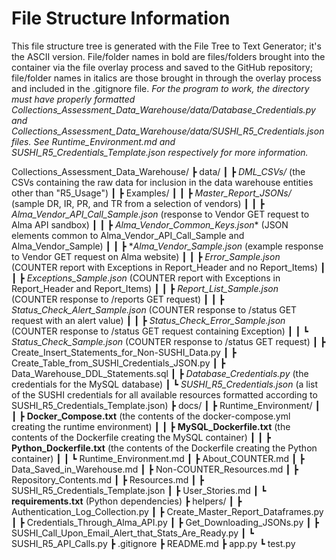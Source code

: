 # File Structure Information
This file structure tree is generated with the File Tree to Text Generator; it's the ASCII version. File/folder names in bold are files/folders brought into the container via the file overlay process and saved to the GitHub repository; file/folder names in italics are those brought in through the overlay process and included in the .gitignore file.
*For the program to work, the directory must have properly formatted Collections_Assessment_Data_Warehouse/data/Database_Credentials.py and Collections_Assessment_Data_Warehouse/data/SUSHI_R5_Credentials.json files. See Runtime_Environment.md and SUSHI_R5_Credentials_Template.json respectively for more information.*

Collections_Assessment_Data_Warehouse/
┣ data/
┃ ┣ *DML_CSVs/* (the CSVs containing the raw data for inclusion in the data warehouse entities other than "R5_Usage")
┃ ┣ Examples/
┃ ┃ ┣ *Master_Report_JSONs/* (sample DR, IR, PR, and TR from a selection of vendors)
┃ ┃ ┣ *Alma_Vendor_API_Call_Sample.json* (response to Vendor GET request to Alma API sandbox)
┃ ┃ ┣ *Alma_Vendor_Common_Keys.json** (JSON elements common to Alma_Vendor_API_Call_Sample and Alma_Vendor_Sample)
┃ ┃ ┣ **Alma_Vendor_Sample.json* (example response to Vendor GET request on Alma website)
┃ ┃ ┣ *Error_Sample.json* (COUNTER report with Exceptions in Report_Header and no Report_Items)
┃ ┃ ┣ *Exceptions_Sample.json* (COUNTER report with Exceptions in Report_Header and Report_Items)
┃ ┃ ┣ *Report_List_Sample.json* (COUNTER response to /reports GET request)
┃ ┃ ┣ *Status_Check_Alert_Sample.json* (COUNTER response to /status GET request with an alert value)
┃ ┃ ┣ *Status_Check_Error_Sample.json* (COUNTER response to /status GET request containing Exception)
┃ ┃ ┗ *Status_Check_Sample.json* (COUNTER response to /status GET request)
┃ ┣ Create_Insert_Statements_for_Non-SUSHI_Data.py
┃ ┣ Create_Table_from_SUSHI_Credentials_JSON.py
┃ ┣ Data_Warehouse_DDL_Statements.sql
┃ ┣ *Database_Credentials.py* (the credentials for the MySQL database)
┃ ┗ *SUSHI_R5_Credentials.json* (a list of the SUSHI credentials for all available resources formatted according to SUSHI_R5_Credentials_Template.json)
┣ docs/
┃ ┣ Runtime_Environment/
┃ ┃ ┣ **Docker_Compose.txt** (the contents of the docker-compose.yml creating the runtime environment)
┃ ┃ ┣ **MySQL_Dockerfile.txt** (the contents of the Dockerfile creating the MySQL container)
┃ ┃ ┣ **Python_Dockerfile.txt** (the contents of the Dockerfile creating the Python container)
┃ ┃ ┗ Runtime_Environment.md
┃ ┣ About_COUNTER.md
┃ ┣ Data_Saved_in_Warehouse.md
┃ ┣ Non-COUNTER_Resources.md
┃ ┣ Repository_Contents.md
┃ ┣ Resources.md
┃ ┣ SUSHI_R5_Credentials_Template.json
┃ ┣ User_Stories.md
┃ ┗ **requirements.txt** (Python dependencies)
┣ helpers/
┃ ┣ Authentication_Log_Collection.py
┃ ┣ Create_Master_Report_Dataframes.py
┃ ┣ Credentials_Through_Alma_API.py
┃ ┣ Get_Downloading_JSONs.py
┃ ┣ SUSHI_Call_Upon_Email_Alert_that_Stats_Are_Ready.py
┃ ┗ SUSHI_R5_API_Calls.py
┣ .gitignore
┣ README.md
┣ app.py
┗ test.py